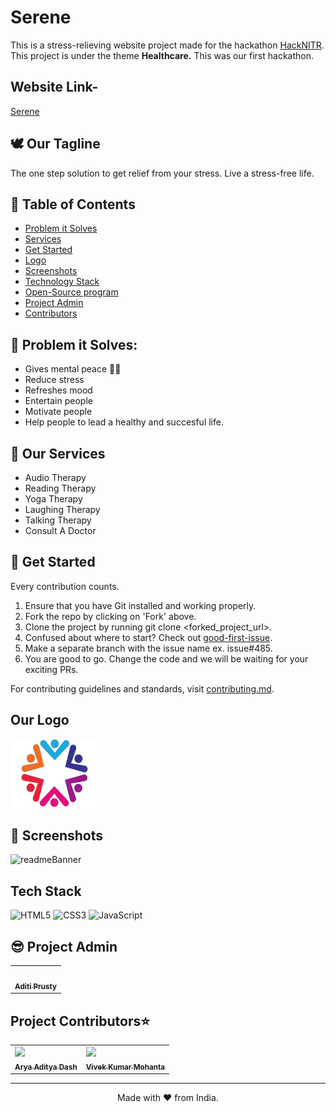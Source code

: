 # Serene 
This is a stress-relieving website project made for the hackathon [HackNITR](https://www.hacknitr.com/). 
This project is under the theme **Healthcare.**
This was our first hackathon.

## Website Link-
<a href="https://vivekmohanta03.github.io/Serene/">Serene</a>

## 🕊 Our Tagline 
The one step solution to get relief from your stress.
Live a stress-free life.

## 📝 Table of Contents
- [Problem it Solves](#problem_statement)
- [Services](#services)
- [Get Started](#getStarted)
- [Logo](#logo)
- [Screenshots](#screenshots)
- [Technology Stack](#tech_stack)
- [Open-Source program](#open_source_programs)
- [Project Admin](#admin)
- [Contributors](#contributors)

## 🔎 Problem it Solves: <a name = "problem_statement"></a>
- Gives mental peace 🧘‍♀️
- Reduce stress
- Refreshes mood
- Entertain people
- Motivate people
- Help people to lead a healthy and succesful life.

## 💼 Our Services <a name = "services"></a>
- Audio Therapy
- Reading Therapy
- Yoga Therapy
- Laughing Therapy
- Talking Therapy
- Consult A Doctor

## 🚀  Get Started <a name = "getStarted"></a>
Every contribution counts.
1. Ensure that you have Git installed and working properly.
2. Fork the repo by clicking on 'Fork' above.
3. Clone the project by running git clone <forked_project_url>.
4. Confused about where to start? Check out [good-first-issue](https://github.com/Susmita-Dey/Serene/labels/good%20first%20issue).
5. Make a separate branch with the issue name ex. issue#485.
6. You are good to go. Change the code and we will be waiting for your exciting PRs.

For contributing guidelines and standards, visit [contributing.md](https://github.com/Susmita-Dey/Serene/blob/main/CONTRIBUTING.md).

## Our Logo <a name = "logo"></a>
<img src="./logo.png" width=140px height=110px alt="logo">

## 📸 Screenshots <a name = "screenshots"></a>
![readmeBanner](#)

## Tech Stack <a name = "tech_stack"></a>
<img alt="HTML5" src="https://img.shields.io/badge/html5-%23fca9ae.svg?style=for-the-badge&logo=html5&logoColor=140200"/>
<img alt="CSS3" src="https://img.shields.io/badge/css3-%23ffd2ce.svg?style=for-the-badge&logo=css3&logoColor=140200"/>
<img alt="JavaScript" src="https://img.shields.io/badge/javascript-%23e4626b.svg?style=for-the-badge&logo=javascript&logoColor=%23F7DF1E"/>

## 😎 Project Admin <a name = "admin"></a>

<table>
  <tr>
<td align="center"><a href="https://www.linkedin.com/in/aditi-prusty-44987822b/"><img src="https://media.licdn.com/dms/image/C4D03AQElPCXxYEZY5g/profile-displayphoto-shrink_800_800/0/1662227340408?e=1678320000&v=beta&t=r7PFrXmbNHTvlK7c01DTpmPBShajXVyZU5CAeOUYhJ8" width="100px;" alt=""/><br /><sub><b>Aditi Prusty</b></sub></a></td>
  </tr>
</table>

<h2>Project Contributors⭐</h2><a name = "contributors"></a>
<table align="center">
<tr>
<td>
<a href="https://www.linkedin.com/in/aryaadityadash/" align="center">
  <img src="https://media.licdn.com/dms/image/C4D03AQHnD-WwESVTAA/profile-displayphoto-shrink_800_800/0/1662792976477?e=1678320000&v=beta&t=_suoqF0r_hJAqi7FHGA27HOpgb2fAMKl7RyoDkRj5GQ" width="100px;"/><br/><sub><b>Arya Aditya Dash</b>
</a>
</td>
<td>
<a href="https://www.linkedin.com/in/vivekmohanta03/" align="center">
  <img src="https://media.licdn.com/dms/image/C4D03AQHDAPu75sAZaQ/profile-displayphoto-shrink_800_800/0/1643471596245?e=1678320000&v=beta&t=fottY_3ixRPdb_iwV1pRPcN_gdOwFZfLAtdySs3H1gI" width="100px;"/><br/><sub><b>Vivek Kumar Mohanta</b>
</a>
</td>
</tr>
</table>

---

<p align="center">
  Made with ❤ from India.
</p>
